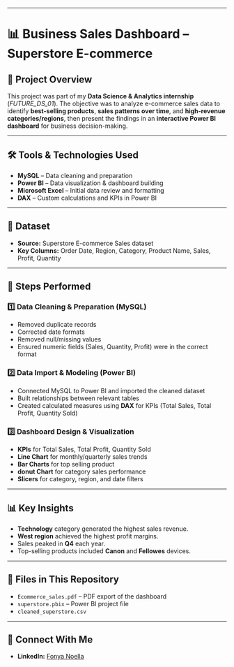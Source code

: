 

---

# 📊 Business Sales Dashboard – Superstore E-commerce

## 📁 Project Overview

This project was part of my **Data Science & Analytics internship** (*FUTURE\_DS\_01*).
The objective was to analyze e-commerce sales data to identify **best-selling products**, **sales patterns over time**, and **high-revenue categories/regions**, then present the findings in an **interactive Power BI dashboard** for business decision-making.

---

## 🛠 Tools & Technologies Used

* **MySQL** – Data cleaning and preparation
* **Power BI** – Data visualization & dashboard building
* **Microsoft Excel** – Initial data review and formatting
* **DAX** – Custom calculations and KPIs in Power BI

---

## 📂 Dataset

* **Source:** Superstore E-commerce Sales dataset
* **Key Columns:** Order Date, Region, Category, Product Name, Sales, Profit, Quantity

---

## 🔄 Steps Performed

### **1️⃣ Data Cleaning & Preparation (MySQL)**

* Removed duplicate records
* Corrected date formats
* Removed null/missing values
* Ensured numeric fields (Sales, Quantity, Profit) were in the correct format

### **2️⃣ Data Import & Modeling (Power BI)**

* Connected MySQL to Power BI and imported the cleaned dataset
* Built relationships between relevant tables
* Created calculated measures using **DAX** for KPIs (Total Sales, Total Profit, Quantity Sold)

### **3️⃣ Dashboard Design & Visualization**

* **KPIs** for Total Sales, Total Profit, Quantity Sold
* **Line Chart** for monthly/quarterly sales trends
* **Bar Charts** for top selling product
* **donut Chart** for category sales performance
* **Slicers** for category, region, and date filters

---

## 📊 Key Insights

* **Technology** category generated the highest sales revenue.
* **West region** achieved the highest profit margins.
* Sales peaked in **Q4** each year.
* Top-selling products included **Canon** and **Fellowes** devices.


---

## 📄 Files in This Repository

* `Ecommerce_sales.pdf` – PDF export of the dashboard
* `superstore.pbix` – Power BI project file
* `cleaned_superstore.csv` 
  

---

## 🔗 Connect With Me

* **LinkedIn:** [Fonya Noella](https://www.linkedin.com/in/fonya-noella-2731b1352/)


